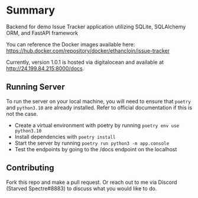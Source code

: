 # Summary

Backend for demo Issue Tracker application utilizing SQLite, SQLAlchemy ORM, and FastAPI framework

You can reference the Docker images available here: https://hub.docker.com/repository/docker/ethancloin/issue-tracker

Currently, version 1.0.1 is hosted via digitalocean and available at http://24.199.84.215:8000/docs.


## Running Server
To run the server on your local machine, you will need to ensure that `poetry` and `python3.10` 
are already installed. Refer to official documentation if 
this is not the case.

- Create a virtual environment with poetry by running `poetry env use python3.10`
- Install dependencies with `poetry install`
- Start the server by running `poetry run python3 -m app.console`
- Test the endpoints by going to the /docs endpoint on the localhost

## Contributing
Fork this repo and make a pull request. Or reach out to me via Discord (Starved Spectre#8883) to discuss what you would like to do. 
